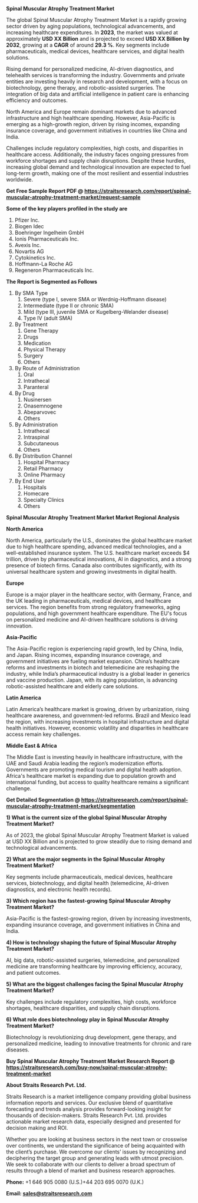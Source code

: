 <p><strong>Spinal Muscular Atrophy Treatment Market</strong></p>
<p>The global Spinal Muscular Atrophy Treatment Market is a rapidly growing sector driven by aging populations, technological advancements, and increasing healthcare expenditures. In <strong>2023</strong>, the market was valued at approximately <strong>USD XX Billion</strong> and is projected to exceed <strong>USD XX Billion</strong><strong> by 2032</strong>, growing at a <strong>CAGR</strong> of around <strong>29.3 %</strong>. Key segments include pharmaceuticals, medical devices, healthcare services, and digital health solutions.</p>
<p>Rising demand for personalized medicine, AI-driven diagnostics, and telehealth services is transforming the industry. Governments and private entities are investing heavily in research and development, with a focus on biotechnology, gene therapy, and robotic-assisted surgeries. The integration of big data and artificial intelligence in patient care is enhancing efficiency and outcomes.</p>
<p>North America and Europe remain dominant markets due to advanced infrastructure and high healthcare spending. However, Asia-Pacific is emerging as a high-growth region, driven by rising incomes, expanding insurance coverage, and government initiatives in countries like China and India.</p>
<p>Challenges include regulatory complexities, high costs, and disparities in healthcare access. Additionally, the industry faces ongoing pressures from workforce shortages and supply chain disruptions. Despite these hurdles, increasing global demand and technological innovation are expected to fuel long-term growth, making one of the most resilient and essential industries worldwide.</p>
<p><strong>Get Free Sample Report PDF @ <a href=https://straitsresearch.com/report/spinal-muscular-atrophy-treatment-market/request-sample>https://straitsresearch.com/report/spinal-muscular-atrophy-treatment-market/request-sample</a></strong></p>
<div><strong>Some of the key players profiled in the study are</strong></div>
<p><ol>
<li>Pfizer Inc.</li>
<li>Biogen Idec</li>
<li>Boehringer Ingelheim GmbH</li>
<li>Ionis Pharmaceuticals Inc.</li>
<li>Avexis Inc.</li>
<li>Novartis AG</li>
<li>Cytokinetics Inc.</li>
<li>Hoffmann-La Roche AG</li>
<li>Regeneron Pharmaceuticals Inc.</li>
</ol></p>
<p><strong>The Report is Segmented as Follows</strong></p>
<p><ol>
<li>By SMA Type
<ol>
<li>Severe (type I, severe SMA or Werdnig-Hoffmann disease)</li>
<li>Intermediate (type II or chronic SMA)</li>
<li>Mild (type III, juvenile SMA or Kugelberg-Welander disease)</li>
<li>Type IV (adult SMA)</li>
</ol>
</li>
<li>By Treatment
<ol>
<li>Gene Therapy</li>
<li>Drugs</li>
<li>Medication</li>
<li>Physical Therapy</li>
<li>Surgery</li>
<li>Others</li>
</ol>
</li>
<li>By Route of Administration
<ol>
<li>Oral</li>
<li>Intrathecal</li>
<li>Paranteral</li>
</ol>
</li>
<li>By Drug
<ol>
<li>Nusinersen</li>
<li>Onasemnogene</li>
<li>Abeparvovec</li>
<li>Others</li>
</ol>
</li>
<li>By Administration
<ol>
<li>Intrathecal</li>
<li>Intraspinal</li>
<li>Subcutaneous</li>
<li>Others</li>
</ol>
</li>
<li>By Distribution Channel
<ol>
<li>Hospital Pharmacy</li>
<li>Retail Pharmacy</li>
<li>Online Pharmacy</li>
</ol>
</li>
<li>By End User
<ol>
<li>Hospitals</li>
<li>Homecare</li>
<li>Specialty Clinics</li>
<li>Others</li>
</ol>
</li>
</ol></p>
<p><strong>Spinal Muscular Atrophy Treatment Market Market Regional Analysis</strong></p>
<p><strong>North America</strong></p>
<p>North America, particularly the U.S., dominates the global healthcare market due to high healthcare spending, advanced medical technologies, and a well-established insurance system. The U.S. healthcare market exceeds $4 trillion, driven by pharmaceutical innovations, AI in diagnostics, and a strong presence of biotech firms. Canada also contributes significantly, with its universal healthcare system and growing investments in digital health.</p>
<p><strong>Europe</strong></p>
<p>Europe is a major player in the healthcare sector, with Germany, France, and the UK leading in pharmaceuticals, medical devices, and healthcare services. The region benefits from strong regulatory frameworks, aging populations, and high government healthcare expenditure. The EU's focus on personalized medicine and AI-driven healthcare solutions is driving innovation.</p>
<p><strong>Asia-Pacific</strong></p>
<p>The Asia-Pacific region is experiencing rapid growth, led by China, India, and Japan. Rising incomes, expanding insurance coverage, and government initiatives are fueling market expansion. China&rsquo;s healthcare reforms and investments in biotech and telemedicine are reshaping the industry, while India&rsquo;s pharmaceutical industry is a global leader in generics and vaccine production. Japan, with its aging population, is advancing robotic-assisted healthcare and elderly care solutions.</p>
<p><strong>Latin America</strong></p>
<p>Latin America&rsquo;s healthcare market is growing, driven by urbanization, rising healthcare awareness, and government-led reforms. Brazil and Mexico lead the region, with increasing investments in hospital infrastructure and digital health initiatives. However, economic volatility and disparities in healthcare access remain key challenges.</p>
<p><strong>Middle East &amp; Africa</strong></p>
<p>The Middle East is investing heavily in healthcare infrastructure, with the UAE and Saudi Arabia leading the region&rsquo;s modernization efforts. Governments are promoting medical tourism and digital health adoption. Africa's healthcare market is expanding due to population growth and international funding, but access to quality healthcare remains a significant challenge.</p>
<p><strong>Get Detailed Segmentation @ <a href=https://straitsresearch.com/report/spinal-muscular-atrophy-treatment-market/segmentation>https://straitsresearch.com/report/spinal-muscular-atrophy-treatment-market/segmentation</a></strong></p>
<p><strong>1) What is the current size of the global Spinal Muscular Atrophy Treatment Market?</strong></p>
<p>As of 2023, the global Spinal Muscular Atrophy Treatment Market is valued at USD XX Billion and is projected to grow steadily due to rising demand and technological advancements.</p>
<p><strong>2) What are the major segments in the Spinal Muscular Atrophy Treatment Market?</strong></p>
<p>Key segments include pharmaceuticals, medical devices, healthcare services, biotechnology, and digital health (telemedicine, AI-driven diagnostics, and electronic health records).</p>
<p><strong>3) Which region has the fastest-growing Spinal Muscular Atrophy Treatment Market?</strong></p>
<p>Asia-Pacific is the fastest-growing region, driven by increasing investments, expanding insurance coverage, and government initiatives in China and India.</p>
<p><strong>4) How is technology shaping the future of Spinal Muscular Atrophy Treatment Market?</strong></p>
<p>AI, big data, robotic-assisted surgeries, telemedicine, and personalized medicine are transforming healthcare by improving efficiency, accuracy, and patient outcomes.</p>
<p><strong>5) What are the biggest challenges facing the Spinal Muscular Atrophy Treatment Market?</strong></p>
<p>Key challenges include regulatory complexities, high costs, workforce shortages, healthcare disparities, and supply chain disruptions.</p>
<p><strong>6) What role does biotechnology play in Spinal Muscular Atrophy Treatment Market?</strong></p>
<p>Biotechnology is revolutionizing drug development, gene therapy, and personalized medicine, leading to innovative treatments for chronic and rare diseases.</p>
<p><strong>Buy Spinal Muscular Atrophy Treatment Market Research Report @ <a href=https://straitsresearch.com/buy-now/spinal-muscular-atrophy-treatment-market>https://straitsresearch.com/buy-now/spinal-muscular-atrophy-treatment-market</a></strong></p>
<p><strong>About Straits Research Pvt. Ltd.</strong></p>
<p>Straits Research is a market intelligence company providing global business information reports and services. Our exclusive blend of quantitative forecasting and trends analysis provides forward-looking insight for thousands of decision-makers. Straits Research Pvt. Ltd. provides actionable market research data, especially designed and presented for decision making and ROI.</p>
<p>Whether you are looking at business sectors in the next town or crosswise over continents, we understand the significance of being acquainted with the client&rsquo;s purchase. We overcome our clients&rsquo; issues by recognizing and deciphering the target group and generating leads with utmost precision. We seek to collaborate with our clients to deliver a broad spectrum of results through a blend of market and business research approaches.</p>
<p><strong><strong>Phone:</strong></strong> +1 646 905 0080 (U.S.)+44 203 695 0070 (U.K.)</p>
<p><strong><strong>Email: </strong></strong><a href=mailto:sales@straitsresearch.com><strong><u><strong>sales@straitsresearch.com</strong></u></strong></a></p>
